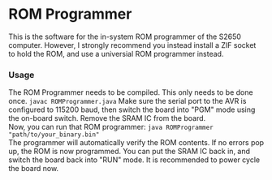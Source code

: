 <h1>ROM Programmer</h1>
<p>
This is the software for the in-system ROM programmer of the S2650 computer. However, I strongly recommend you instead install a ZIF socket to hold the ROM, and use a universial ROM programmer instead.<br>

<h3>Usage</h3>
The ROM Programmer needs to be compiled. This only needs to be done once. <code>javac ROMProgrammer.java</code>
Make sure the serial port to the AVR is configured to 115200 baud, then switch the board into "PGM" mode using the on-board switch. Remove the SRAM IC from the board.<br>
Now, you can run that ROM programmer: <code>java ROMProgrammer "path/to/your_binary.bin"</code><br>
The programmer will automatically verify the ROM contents. If no errors pop up, the ROM is now programmed. You can put the SRAM IC back in, and switch the board back into "RUN" mode. It is recommended to power cycle the board now.
</p>
